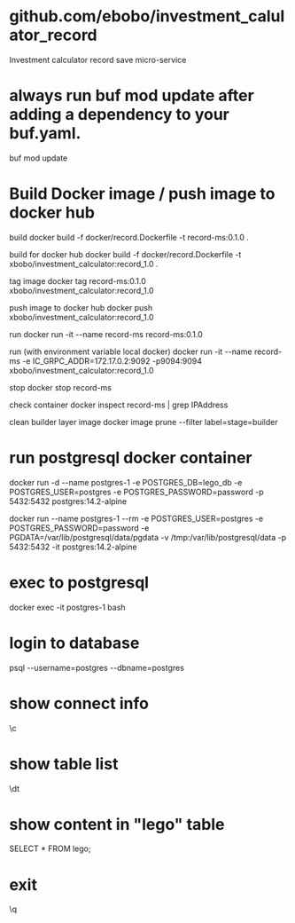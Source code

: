 # github.com/ebobo/investment_calulator_record

Investment calculator record save micro-service

# always run buf mod update after adding a dependency to your buf.yaml.

buf mod update

# Build Docker image / push image to docker hub

build
docker build -f docker/record.Dockerfile -t record-ms:0.1.0 .

build for docker hub
docker build -f docker/record.Dockerfile -t xbobo/investment_calculator:record_1.0 .

tag image
docker tag record-ms:0.1.0 xbobo/investment_calculator:record_1.0

push image to docker hub
docker push xbobo/investment_calculator:record_1.0

run
docker run -it --name record-ms record-ms:0.1.0

run (with environment variable local docker)
docker run -it --name record-ms -e IC_GRPC_ADDR=172.17.0.2:9092 -p9094:9094 xbobo/investment_calculator:record_1.0

stop
docker stop record-ms

check container
docker inspect record-ms | grep IPAddress

clean builder layer image
docker image prune --filter label=stage=builder

# run postgresql docker container

docker run -d --name postgres-1 -e POSTGRES_DB=lego_db -e POSTGRES_USER=postgres -e POSTGRES_PASSWORD=password -p 5432:5432 postgres:14.2-alpine

docker run --name postgres-1 --rm -e POSTGRES_USER=postgres -e POSTGRES_PASSWORD=password -e PGDATA=/var/lib/postgresql/data/pgdata -v /tmp:/var/lib/postgresql/data -p 5432:5432 -it postgres:14.2-alpine

# exec to postgresql

docker exec -it postgres-1 bash

# login to database

psql --username=postgres --dbname=postgres

# show connect info

\c

# show table list

\dt

# show content in "lego" table

SELECT \* FROM lego;

# exit

\q
